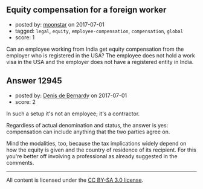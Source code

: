 ## Equity compensation for a foreign worker

- posted by: [moonstar](https://stackexchange.com/users/1317672/moonstar) on 2017-07-01
- tagged: `legal`, `equity`, `employee-compensation`, `compensation`, `global`
- score: 1

<p>Can an employee working from India get equity compensation from the employer who is registered in the USA? The employee does not hold a work visa in the USA and the employer does not have a registered entity in India.</p>



## Answer 12945

- posted by: [Denis de Bernardy](https://stackexchange.com/users/182468/denis-de-bernardy) on 2017-07-01
- score: 2

<p>In such a setup it's not an employee; it's a contractor.</p>

<p>Regardless of actual denomination and status, the answer is yes: compensation can include anything that the two parties agree on.</p>

<p>Mind the modalities, too, because the tax implications widely depend on how the equity is given and the country of residence of its recipient. For this you're better off involving a professional as already suggested in the comments.</p>




---

All content is licensed under the [CC BY-SA 3.0 license](https://creativecommons.org/licenses/by-sa/3.0/).
